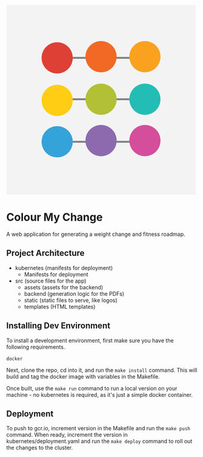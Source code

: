 ![Colour My Change Logo](/src/static/img/box_logo.png)

# Colour My Change
A web application for generating a weight change and fitness roadmap.

## Project Architecture
* kubernetes (manifests for deployment)
    * Manifests for deployment
* src (source files for the app)
    * assets (assets for the backend)
    * backend (generation logic for the PDFs)
    * static (static files to serve, like logos)
    * templates (HTML templates)


## Installing Dev Environment
To install a development environment, first make sure you have the following requirements.

```
docker
```

Next, clone the repo, cd into it, and run the `make install` command. This will build and tag the docker image with variables in the Makefile.

Once built, use the `make run` command to run a local version on your machine - no kubernetes is required, as it's just a simple docker container.

## Deployment
To push to gcr.io, increment version in the Makefile and run the `make push` command. When ready, increment the version in kubernetes/deployment.yaml and run the `make deploy` command to roll out the changes to the cluster.
